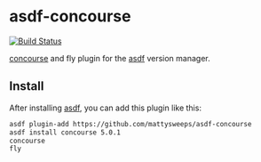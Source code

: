 # asdf-concourse
[![Build Status](https://travis-ci.org/mattysweeps/asdf-concourse.svg)](https://travis-ci.org/mattysweeps/asdf-concourse)

[concourse](https://github.com/concourse/concourse) and fly plugin for the [asdf](https://github.com/asdf-vm/asdf) version manager.

## Install

After installing [asdf](https://github.com/asdf-vm/asdf),
you can add this plugin like this:

```bash
asdf plugin-add https://github.com/mattysweeps/asdf-concourse
asdf install concourse 5.0.1
concourse
fly
`````

